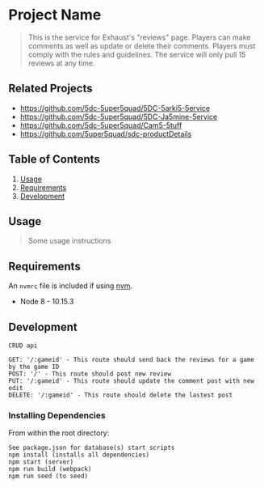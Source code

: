 # Project Name

> This is the service for Exhaust's "reviews" page. Players can make comments as well as update or delete their comments. Players must comply with the rules and guidelines. The service will only pull 15 reviews at any time. 

## Related Projects

  - https://github.com/5dc-5uper5quad/5DC-5arki5-5ervice
  - https://github.com/5dc-5uper5quad/5DC-Ja5mine-5ervice
  - https://github.com/5dc-5uper5quad/Cam5-5tuff
  - https://github.com/5uper5quad/sdc-productDetails

## Table of Contents

1. [Usage](#Usage)
1. [Requirements](#requirements)
1. [Development](#development)

## Usage

> Some usage instructions

## Requirements

An `nvmrc` file is included if using [nvm](https://github.com/creationix/nvm).

- Node 8 - 10.15.3

## Development

```
CRUD api

GET: '/:gameid' - This route should send back the reviews for a game by the game ID 
POST: '/' - This route should post new review 
PUT: '/:gameid' - This route should update the comment post with new edit 
DELETE: '/:gameid' - This route should delete the lastest post

```

### Installing Dependencies

From within the root directory:

```
See package.json for database(s) start scripts
npm install (installs all dependencies)
npm start (server)
npm run build (webpack)
npm run seed (to seed)

```
